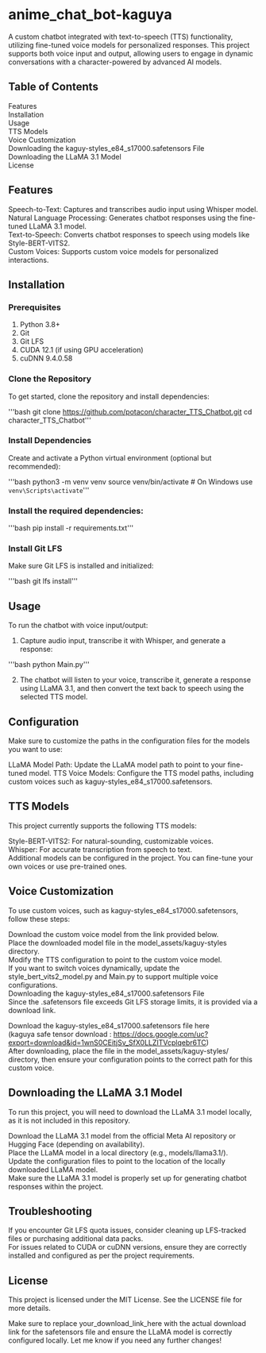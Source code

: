 # anime_chat_bot-kaguya

A custom chatbot integrated with text-to-speech (TTS) functionality, utilizing fine-tuned voice models for personalized responses. This project supports both voice input and output, allowing users to engage in dynamic conversations with a character-powered by advanced AI models.

## Table of Contents
Features </br>
Installation </br>
Usage </br>
TTS Models </br>
Voice Customization </br>
Downloading the kaguy-styles_e84_s17000.safetensors File </br>
Downloading the LLaMA 3.1 Model </br>
License
## Features
Speech-to-Text: Captures and transcribes audio input using Whisper model. </br> 
Natural Language Processing: Generates chatbot responses using the fine-tuned LLaMA 3.1 model.</br> 
Text-to-Speech: Converts chatbot responses to speech using models like Style-BERT-VITS2.</br>
Custom Voices: Supports custom voice models for personalized interactions.</br>
## Installation
### Prerequisites
1. Python 3.8+</br>
2. Git</br>
3. Git LFS</br>
4. CUDA 12.1 (if using GPU acceleration)</br>
5. cuDNN 9.4.0.58</br>
### Clone the Repository
To get started, clone the repository and install dependencies:

'''bash
git clone https://github.com/potacon/character_TTS_Chatbot.git
cd character_TTS_Chatbot''' 

### Install Dependencies
Create and activate a Python virtual environment (optional but recommended):

'''bash
python3 -m venv venv
source venv/bin/activate  # On Windows use `venv\Scripts\activate`'''
### Install the required dependencies:

'''bash
pip install -r requirements.txt'''
### Install Git LFS

Make sure Git LFS is installed and initialized:

'''bash
git lfs install'''

## Usage
To run the chatbot with voice input/output:

1. Capture audio input, transcribe it with Whisper, and generate a response:

'''bash
python Main.py'''

2. The chatbot will listen to your voice, transcribe it, generate a response using LLaMA 3.1, and then convert the text back to speech using the selected TTS model.

## Configuration
Make sure to customize the paths in the configuration files for the models you want to use:

LLaMA Model Path: Update the LLaMA model path to point to your fine-tuned model.
TTS Voice Models: Configure the TTS model paths, including custom voices such as kaguy-styles_e84_s17000.safetensors.
## TTS Models
This project currently supports the following TTS models:

Style-BERT-VITS2: For natural-sounding, customizable voices.</br>
Whisper: For accurate transcription from speech to text.</br>
Additional models can be configured in the project. You can fine-tune your own voices or use pre-trained ones.</br>

## Voice Customization
To use custom voices, such as kaguy-styles_e84_s17000.safetensors, follow these steps:</br>

Download the custom voice model from the link provided below.</br>
Place the downloaded model file in the model_assets/kaguy-styles directory.</br>
Modify the TTS configuration to point to the custom voice model.</br>
If you want to switch voices dynamically, update the style_bert_vits2_model.py and Main.py to support multiple voice configurations.</br>
Downloading the kaguy-styles_e84_s17000.safetensors File</br>
Since the .safetensors file exceeds Git LFS storage limits, it is provided via a download link.</br>

Download the kaguy-styles_e84_s17000.safetensors file here</br>
(kaguya safe tensor download : https://docs.google.com/uc?export=download&id=1wnS0CEitjSv_SfX0LLZITVcplqebr6TC)</br>
After downloading, place the file in the model_assets/kaguy-styles/ directory, then ensure your configuration points to the correct path for this custom voice.

## Downloading the LLaMA 3.1 Model
To run this project, you will need to download the LLaMA 3.1 model locally, as it is not included in this repository.</br>

Download the LLaMA 3.1 model from the official Meta AI repository or Hugging Face (depending on availability).</br>
Place the LLaMA model in a local directory (e.g., models/llama3.1/).</br>
Update the configuration files to point to the location of the locally downloaded LLaMA model.</br>
Make sure the LLaMA 3.1 model is properly set up for generating chatbot responses within the project.</br>

## Troubleshooting
If you encounter Git LFS quota issues, consider cleaning up LFS-tracked files or purchasing additional data packs.</br>
For issues related to CUDA or cuDNN versions, ensure they are correctly installed and configured as per the project requirements.</br>
## License
This project is licensed under the MIT License. See the LICENSE file for more details.</br>

Make sure to replace your_download_link_here with the actual download link for the safetensors file and ensure the LLaMA model is correctly configured locally. Let me know if you need any further changes!
